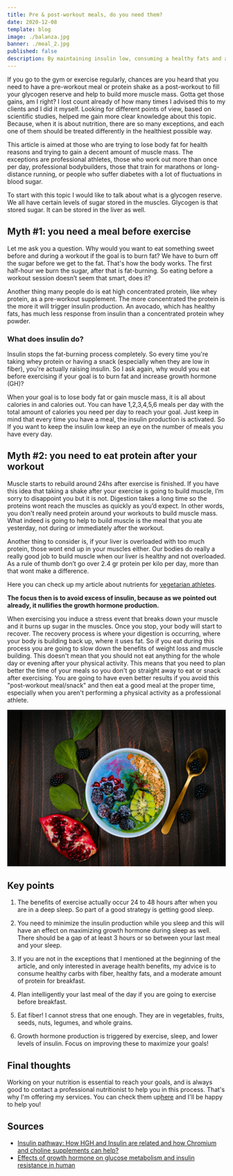 ```yaml
---
title: Pre & post-workout meals, do you need them?
date: 2020-12-08
template: blog
image: ./balanza.jpg
banner: ./meal_2.jpg
published: false
description: By maintaining insulin low, consuming a healthy fats and a moderate amount of protein, you will turn on necessary protein synthesis, mobilize fat, and take full advantage of growth hormone.
---
```


If you go to the gym or exercise regularly, chances are you heard that you need to have a pre-workout meal or protein shake as a post-workout to fill your glycogen reserve and help to build more muscle mass. Gotta get those gains, am I right? I lost count already of how many times I advised this to my clients and I did it myself. Looking for  different points of view, based on scientific studies, helped me gain more clear knowledge about this topic. Because, when it is about nutrition, there are so many exceptions, and each one of them should be treated differently in the healthiest possible way.

This article is aimed at those who are trying to lose body fat for health reasons and trying to gain a decent amount of muscle mass. The exceptions are professional athletes, those who work out more than once per day, professional bodybuilders, those that train for marathons or long-distance running, or people who suffer diabetes with a lot of fluctuations in blood sugar.

To start with this topic I would like to talk about what is a glycogen reserve. We all have certain levels of sugar stored in the muscles. Glycogen is that stored sugar. It can be stored in the liver as well.

## Myth #1: you need a meal before exercise 

Let me ask you a question. Why would you want to eat something sweet before and during a workout if the goal is to burn fat? We have to burn off the sugar before we get to the fat. That's how the body works. The first half-hour we burn the sugar, after that is fat-burning. So eating before a workout session doesn’t seem that smart, does it?

Another thing many people do is eat high concentrated protein, like whey protein, as a pre-workout supplement. The more concentrated the protein is the more it will trigger insulin production. An avocado, which has healthy fats, has much less response from insulin than a concentrated protein whey powder.

### What does insulin do?

Insulin stops the fat-burning process completely. So every time you're taking whey protein or having a snack (especially when they are low in fiber), you're actually raising insulin. So I ask again, why would you eat before exercising if your goal is to burn fat and increase growth hormone (GH)?

When your goal is to lose body fat or gain muscle mass, it is all about calories in and calories out. You can have 1,2,3,4,5,6 meals per day with the total amount of calories you need per day to reach your goal. Just keep in mind that every time you have a meal, the insulin production is activated. So If you want to keep the insulin low keep an eye on the number of meals you have every  day.

## Myth #2: you need to eat protein after your workout 

Muscle starts to rebuild around  24hs after exercise is finished. If you have this idea that taking a shake after your exercise is going to build muscle, I’m sorry to disappoint you but it is not. Digestion takes a long time so the proteins wont reach the muscles as quickly as you’d expect. In other words, you don't really need protein around your workouts to build muscle mass. What indeed is going to help to build muscle is the meal that you ate yesterday, not during or immediately after the workout.

Another thing to consider is, if your liver is overloaded with too much protein, those wont end up in your muscles either. Our bodies do really a really good job to build muscle when our liver is healthy and not overloaded. As a rule of thumb don’t go over 2.4 gr protein per kilo per day, more than that wont make a difference.

Here you can check up my article about nutrients for <a href="https://rociojalifi.com/services/nutrition/" target="_blank" rel="noopener noreferrer">vegetarian athletes</a>.

**The focus then is to avoid excess of insulin, because as we pointed out already, it nullifies the growth hormone production.**

When exercising you induce a stress event that breaks down your muscle and it burns up sugar in the muscles. Once you stop, your body will start to recover. The recovery process is where your digestion is occurring, where your body is building back up, where it uses fat. So if you eat during this process you are going to slow down the benefits of weight loss and muscle building. This doesn't mean that you should not eat anything for the whole day or evening after your physical activity. This means that you need to plan better the time of your meals so you don't go straight away to eat or snack after exercising. You are going to have even better results if you avoid this "post-workout meal/snack" and then eat a good meal at the proper time, especially when you aren't performing a physical activity as a professional athlete.

![home](./meal_1.jpg)

## Key points

1. The benefits of exercise actually occur 24 to 48 hours after when you are in a deep sleep. So part of a good strategy is getting good sleep.

1. You need to minimize the insulin production while you sleep and this will have an effect on maximizing growth hormone during sleep as well. There should be a gap of at least 3 hours or so between your last meal and your sleep.

1. If you are not in the exceptions that I mentioned at the beginning of the article, and only interested in average health benefits, my advice is to consume healthy carbs with fiber, healthy fats, and a moderate amount of protein for breakfast.

1. Plan intelligently your last meal of the day if you are going to exercise before breakfast.

1. Eat fiber! I cannot stress that one enough. They are in vegetables, fruits, seeds, nuts, legumes, and whole grains.

1. Growth hormone production is triggered by exercise, sleep, and lower levels of insulin. Focus on improving these to maximize your goals!

## Final thoughts

Working on your nutrition is essential to reach your goals, and is always good to contact a professional nutritionist to help you in this process. That's why I'm offering my services. You can check them up<a href="https://rociojalifi.com/services/nutrition/" target="_blank" rel="noopener noreferrer">here</a> and I'll be happy to help you!


## Sources

- [Insulin pathway: How HGH and Insulin are related and how Chromium and choline supplements can help?](https://factsonhgh.com/2015/02/27/insulin-pathway-hgh-and-insulin/)
- [Effects of growth hormone on glucose metabolism and insulin resistance in human](https://www.ncbi.nlm.nih.gov/pmc/articles/PMC5642081/)


